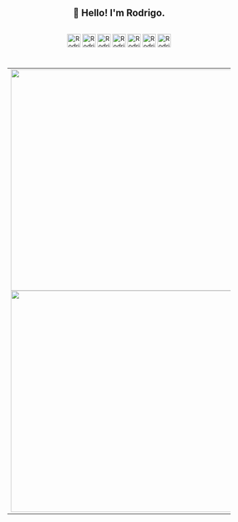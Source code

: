 <h2 align="center">👋 Hello! I'm Rodrigo.</h2>
<p align="center">
 <br>
  <img align="center" alt="Rodrigo-C" height="30" src="https://cdn.jsdelivr.net/gh/devicons/devicon/icons/c/c-plain.svg">
  <img align="center" alt="Rodrigo-Cpp" height="30" src="https://cdn.jsdelivr.net/gh/devicons/devicon/icons/cplusplus/cplusplus-plain.svg">
  <img align="center" alt="Rodrigo-C#" height="30" src="https://cdn.jsdelivr.net/gh/devicons/devicon/icons/csharp/csharp-plain.svg">
  <img align="center" alt="Rodrigo-Python" height="30" src="https://cdn.jsdelivr.net/gh/devicons/devicon/icons/python/python-plain.svg">
  <img align="center" alt="Rodrigo-SQLServer" height="30" src="https://cdn.jsdelivr.net/gh/devicons/devicon/icons/microsoftsqlserver/microsoftsqlserver-plain-wordmark.svg">
  <img align="center" alt="Rodrigo-VSCode" height="30" src="https://cdn.jsdelivr.net/gh/devicons/devicon/icons/vscode/vscode-original.svg">
  <img align="center" alt="Rodrigo-VS" height="30" src="https://cdn.jsdelivr.net/gh/devicons/devicon/icons/visualstudio/visualstudio-plain.svg">
</p>
<br>


<div>
  <a href="https://github.com/rodrigolusa">
  <table>
   <tr>
     <td><img width="500" src="https://github-readme-streak-stats.herokuapp.com?user=rodrigolusa&theme=blue-green"/><br>
     <img width="500" src="https://github-readme-stats.vercel.app/api?username=rodrigolusa&show_icons=true&theme=blue-green&include_all_commits=true&count_private=true"/></td>    
     <td><img width="330" src="https://github-readme-stats.vercel.app/api/top-langs/?username=rodrigolusa&langs_count=7&theme=blue-green"/></td>
   </tr>
  </table>
</div>
 
